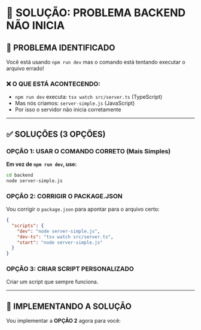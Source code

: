 # 🔧 SOLUÇÃO: PROBLEMA BACKEND NÃO INICIA

## 🎯 **PROBLEMA IDENTIFICADO**

Você está usando `npm run dev` mas o comando está tentando executar o arquivo errado!

### **❌ O QUE ESTÁ ACONTECENDO:**
- `npm run dev` executa: `tsx watch src/server.ts` (TypeScript)
- Mas nós criamos: `server-simple.js` (JavaScript)
- Por isso o servidor não inicia corretamente

---

## ✅ **SOLUÇÕES (3 OPÇÕES)**

### **OPÇÃO 1: USAR O COMANDO CORRETO (Mais Simples)**

**Em vez de `npm run dev`, use:**
```bash
cd backend
node server-simple.js
```

### **OPÇÃO 2: CORRIGIR O PACKAGE.JSON**

Vou corrigir o `package.json` para apontar para o arquivo certo:

```json
{
  "scripts": {
    "dev": "node server-simple.js",
    "dev-ts": "tsx watch src/server.ts",
    "start": "node server-simple.js"
  }
}
```

### **OPÇÃO 3: CRIAR SCRIPT PERSONALIZADO**

Criar um script que sempre funciona.

---

## 🚀 **IMPLEMENTANDO A SOLUÇÃO**

Vou implementar a **OPÇÃO 2** agora para você: 